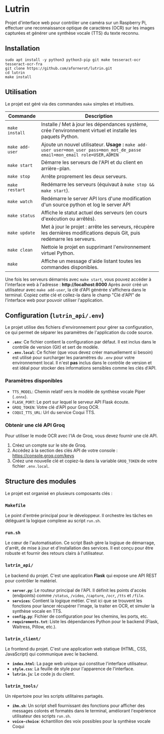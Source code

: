 # Lutrin

Projet d'interface web pour contrôler une caméra sur un Raspberry Pi, effectuer une reconnaissance optique de caractères (OCR) sur les images capturées et générer une synthèse vocale (TTS) du texte reconnu.

## Installation

```
sudo apt install -y python3 python3-pip git make tesseract-ocr tesseract-ocr-fra
git clone https://github.com/afornerot/lutrin.git
cd lutrin
make install
```

## Utilisation

Le projet est géré via des commandes `make` simples et intuitives.

| Commande        | Description                                                                                                                   |
| --------------- | ----------------------------------------------------------------------------------------------------------------------------- |
| `make install`  | Installe / Met à jour les dépendances système, crée l'environnement virtuel et installe les paquets Python.                   |
| `make add-user` | Ajoute un nouvel utilisateur. **Usage :** `make add-user user=mon_user pass=mon_mot_de_passe email=mon_email role=USER,ADMIN` |
| `make start`    | Démarre les serveurs de l'API et du client en arrière-plan.                                                                   |
| `make stop`     | Arrête proprement les deux serveurs.                                                                                          |
| `make restart`  | Redémarre les serveurs (équivaut à `make stop && make start`).                                                                |
| `make watch`    | Redémarre le server API lors d'une modification d'un source python et log le server API                                       |
| `make status`   | Affiche le statut actuel des serveurs (en cours d'exécution ou arrêtés).                                                      |
| `make update`   | Met à jour le projet : arrête les serveurs, récupère les dernières modifications depuis Git, puis redémarre les serveurs.     |
| `make clean`    | Nettoie le projet en supprimant l'environnement virtuel Python.                                                               |
| `make`          | Affiche un message d'aide listant toutes les commandes disponibles.                                                           |

Une fois les serveurs démarrés avec `make start`, vous pouvez accéder à l'interface web à l'adresse : **http://localhost:8000**
Après avoir créé un utilisateur avec `make add-user`, la clé d'API générée s'affichera dans le terminal. Copiez cette clé et collez-la dans le champ "Clé d'API" de l'interface web pour pouvoir utiliser l'application.
 
## Configuration (`lutrin_api/.env`)

Le projet utilise des fichiers d'environnement pour gérer sa configuration, ce qui permet de séparer les paramètres de l'application du code source.

-   **`.env`**: Ce fichier contient la configuration par défaut. Il est inclus dans le contrôle de version (Git) et sert de modèle.
-   **`.env.local`**: Ce fichier (que vous devez créer manuellement si besoin) est utilisé pour surcharger les paramètres du `.env` pour votre environnement local. Il n'est **pas** inclus dans le contrôle de version et est idéal pour stocker des informations sensibles comme les clés d'API.

### Paramètres disponibles

-   `TTS_MODEL`: Chemin relatif vers le modèle de synthèse vocale Piper (`.onnx`).
-   `FLASK_PORT`: Le port sur lequel le serveur API Flask écoute.
-   `GROQ_TOKEN`: Votre clé d'API pour Groq OCR.
-   `COQUI_TTS_URL`: Url du service Coqui TTS.

### Obtenir une clé API Groq

Pour utiliser le mode OCR avec l'IA de Groq, vous devez fournir une clé API.

1.  Créez un compte sur le site de Groq.
2.  Accédez à la section des clés API de votre console : https://console.groq.com/keys
3.  Créez une nouvelle clé et copiez-la dans la variable `GROQ_TOKEN` de votre fichier `.env.local`.

## Structure des modules

Le projet est organisé en plusieurs composants clés :

### `Makefile`
Le point d'entrée principal pour le développeur. Il orchestre les tâches en déléguant la logique complexe au script `run.sh`.

### `run.sh`
Le cœur de l'automatisation. Ce script Bash gère la logique de démarrage, d'arrêt, de mise à jour et d'installation des services. Il est conçu pour être robuste et fournir des retours clairs à l'utilisateur.

### `lutrin_api/`
Le backend du projet. C'est une application **Flask** qui expose une API REST pour contrôler le matériel.
- **`server.py`**: Le routeur principal de l'API. Il définit les points d'accès (endpoints) comme `/status`, `/video`, `/capture`, `/ocr`, `/tts` et `/file`.
- **`services`**: Contient la logique métier. C'est ici que se trouvent les fonctions pour lancer récupérer l'image, la traiter en OCR, et simuler la synthèse vocale en TTS.
- **`config.py`**: Fichier de configuration pour les chemins, les ports, etc.
- **`requirements.txt`**: Liste les dépendances Python pour le backend (Flask, Waitress, Pillow, etc.).

### `lutrin_client/`
Le frontend du projet. C'est une application web statique (HTML, CSS, JavaScript) qui communique avec le backend.
- **`index.html`**: La page web unique qui constitue l'interface utilisateur.
- **`style.css`**: La feuille de style pour l'apparence de l'interface.
- **`lutrin.js`**: Le code js du client.

### `lutrin_tools/`
Un répertoire pour les scripts utilitaires partagés.
- **`ihm.sh`**: Un script shell fournissant des fonctions pour afficher des messages colorés et formatés dans le terminal, améliorant l'expérience utilisateur des scripts `run.sh`.
- **`voice-choice`**: échantillon des voix possibles pour la synthèse vocale Coqui